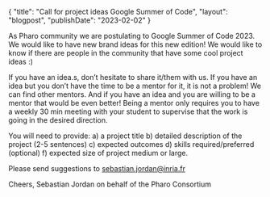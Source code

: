 {
"title": "Call for project ideas Google Summer of Code",
"layout": "blogpost",
"publishDate": "2023-02-02"
}

As Pharo community we are postulating to Google Summer of Code 2023. We would like to have new brand ideas for this new edition! We would like to know if there are people in the community that have some cool project ideas :)

If you have an idea.s, don’t hesitate to share it/them with us. If you have an idea but you don’t have the time to be a mentor for it, it is not a problem! We can find other mentors. And if you have an idea and you are willing to be a mentor that would be even better! Being a mentor only requires you to have a weekly 30 min meeting with your student to supervise that the work is going in the desired direction.

You will need to provide:
a) a project title b) detailed description of the project (2-5 sentences) c) expected outcomes d) skills required/preferred (optional) f) expected size of project medium or large.

Please send suggestions to [sebastian.jordan@inria.fr](mailto:sebastian.jordan@inria.fr)

Cheers,
Sebastian Jordan on behalf of the Pharo Consortium
